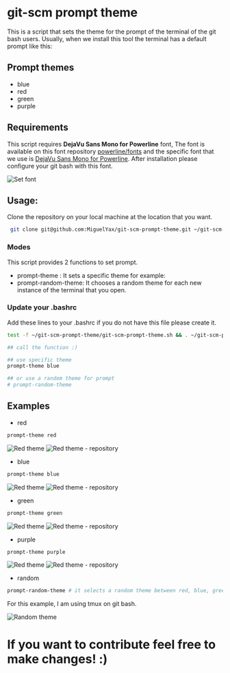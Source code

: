 # git-scm prompt theme 

This is a script that sets the theme for the prompt of the terminal of the git bash users.  Usually, when we install this tool the terminal has a default prompt like this: 

## Prompt themes
- blue
- red
- green
- purple

## Requirements
This script requires **DejaVu Sans Mono for Powerline** font, The font is available on this font repository [powerline/fonts](https://github.com/powerline/fonts) and the specific font that we use is [DejaVu Sans Mono for Powerline](https://github.com/powerline/fonts/tree/master/DejaVuSansMono).
After installation please configure your git bash with this font.

![Set font](https://raw.githubusercontent.com/MiguelYax/git-scm-prompt-theme/master/images/set-font.png) 


## Usage:
Clone the repository on your local machine at the location that you want. 

```bash 
 git clone git@github.com:MiguelYax/git-scm-prompt-theme.git ~/git-scm-prompt-theme
```

### Modes

This script provides 2 functions to set prompt. 

- prompt-theme <themeName>: It sets a specific theme for example:
- prompt-random-theme: It chooses a random theme for each new instance of the terminal that you open.

### Update your .bashrc
Add these lines to your .bashrc if you do not have this file please create it.

```bash
test -f ~/git-scm-prompt-theme/git-scm-prompt-theme.sh && . ~/git-scm-prompt-theme/git-scm-prompt-theme.sh

## call the function :)

## use specific theme
prompt-theme blue

## or use a random theme for prompt
# prompt-random-theme
```

## Examples

- red
```bash
prompt-theme red
```
![Red theme](https://raw.githubusercontent.com/MiguelYax/git-scm-prompt-theme/master/images/red.png) 
![Red theme - repository](https://raw.githubusercontent.com/MiguelYax/git-scm-prompt-theme/master/images/red-repo.png)

- blue
```bash
prompt-theme blue
```
![Red theme](https://raw.githubusercontent.com/MiguelYax/git-scm-prompt-theme/master/images/blue.png) 
![Red theme - repository](https://raw.githubusercontent.com/MiguelYax/git-scm-prompt-theme/master/images/blue-repo.png)

- green
```bash
prompt-theme green
```
![Red theme](https://raw.githubusercontent.com/MiguelYax/git-scm-prompt-theme/master/images/green.png) 
![Red theme - repository](https://raw.githubusercontent.com/MiguelYax/git-scm-prompt-theme/master/images/green-repo.png)

- purple
```bash
prompt-theme purple
```
![Red theme](https://raw.githubusercontent.com/MiguelYax/git-scm-prompt-theme/master/images/purple.png) 
![Red theme - repository](https://raw.githubusercontent.com/MiguelYax/git-scm-prompt-theme/master/images/purple-repo.png)

- random
```bash
prompt-random-theme # it selects a random theme between red, blue, green, and purple
```

For this example, I am using tmux on git bash.

![Random theme](https://raw.githubusercontent.com/MiguelYax/git-scm-prompt-theme/master/images/tmux.png)

# If you want to contribute feel free to make changes! :)